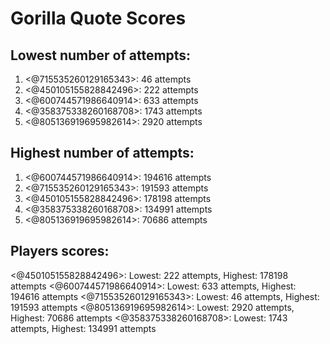 # Gorilla Quote Scores
## Lowest number of attempts:
1. <@715535260129165343>: 46 attempts
2. <@450105155828842496>: 222 attempts
3. <@600744571986640914>: 633 attempts
4. <@358375338260168708>: 1743 attempts
5. <@805136919695982614>: 2920 attempts
## Highest number of attempts:
1. <@600744571986640914>: 194616 attempts
2. <@715535260129165343>: 191593 attempts
3. <@450105155828842496>: 178198 attempts
4. <@358375338260168708>: 134991 attempts
5. <@805136919695982614>: 70686 attempts
## Players scores:
<@450105155828842496>: Lowest: 222 attempts, Highest: 178198 attempts
<@600744571986640914>: Lowest: 633 attempts, Highest: 194616 attempts
<@715535260129165343>: Lowest: 46 attempts, Highest: 191593 attempts
<@805136919695982614>: Lowest: 2920 attempts, Highest: 70686 attempts
<@358375338260168708>: Lowest: 1743 attempts, Highest: 134991 attempts
